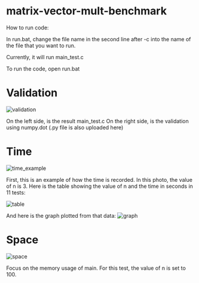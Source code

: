 # matrix-vector-mult-benchmark

How to run code:

In run.bat, change the file name in the second line after -c into the name of the file that you want to run.

Currently, it will run main_test.c

To run the code, open run.bat

# Validation
![validation](https://user-images.githubusercontent.com/114371928/207346382-6019b5bf-6c43-4e4b-a011-7c5d122d1dff.png)

On the left side, is the result main_test.c
On the right side, is the validation using numpy.dot (.py file is also uploaded here)

# Time 
![time_example](https://user-images.githubusercontent.com/114371928/207347059-a036b782-0028-413a-b9b0-e96169929658.png)

First, this is an example of how the time is recorded. In this photo, the value of n is 3. 
Here is the table showing the value of n and the time in seconds in 11 tests:

![table](https://user-images.githubusercontent.com/114371928/207347781-0008ced8-3c80-4a0c-958a-8665e1fa58f8.png)

And here is the graph plotted from that data:
![graph](https://user-images.githubusercontent.com/114371928/207347924-6ca46435-44b7-459e-854e-df001282e070.png)

# Space
![space](https://user-images.githubusercontent.com/114371928/207350008-62bc853e-c19b-4b15-83fa-e43b68753697.png)

Focus on the memory usage of main.
For this test, the value of n is set to 100.
